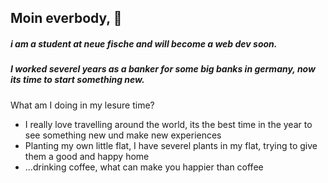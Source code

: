 ## Moin everbody, 👋

##### i am a student at neue fische and will become a web dev soon. 
##### I worked severel years as a banker for some big banks in germany, now its time to start something new.

What am I doing in my lesure time?

- I really love travelling around the world, its the best time in the year to see something new und make new experiences
- Planting my own little flat, I have severel plants in my flat, trying to give them a good and happy home
- ...drinking coffee, what can make you happier than coffee



<!--
**nadine-grantz/nadine-grantz** is a ✨ _special_ ✨ repository because its `README.md` (this file) appears on your GitHub profile.

Here are some ideas to get you started:

- 🔭 I’m currently working on ...
- 🌱 I’m currently learning ...
- 👯 I’m looking to collaborate on ...
- 🤔 I’m looking for help with ...
- 💬 Ask me about ...
- 📫 How to reach me: ...
- 😄 Pronouns: ...
- ⚡ Fun fact: ...
-->
